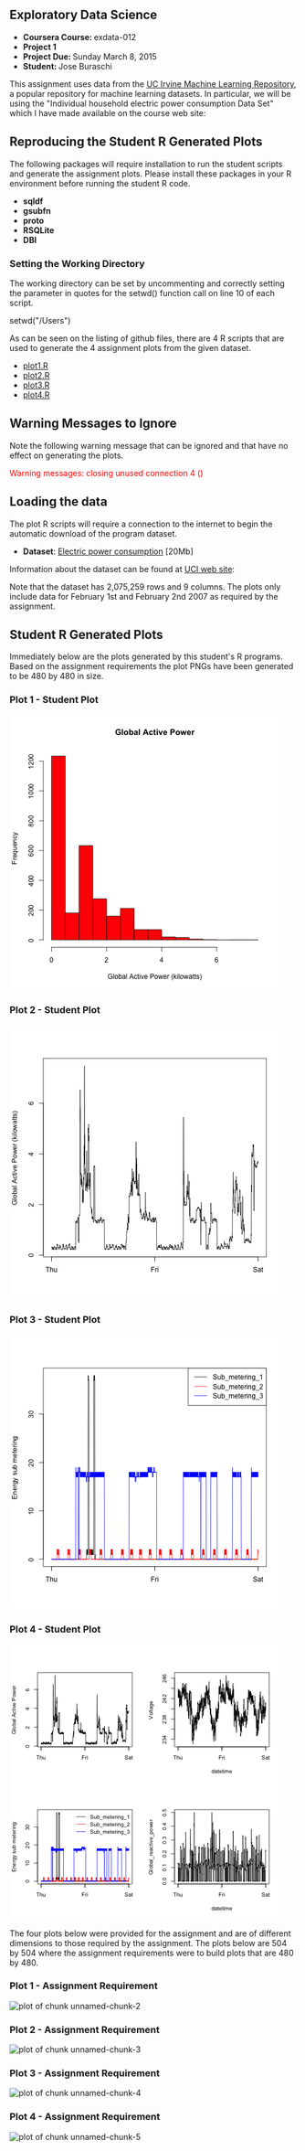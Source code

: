 ## Exploratory Data Science

<ul>
<li><b>Coursera Course: </b>exdata-012</li>
<li><b>Project 1</b></li>
<li><b>Project Due: </b>Sunday March 8, 2015</li>
<li><b>Student: </b>Jose Buraschi</li>
</ul>

This assignment uses data from
the <a href="http://archive.ics.uci.edu/ml/">UC Irvine Machine
Learning Repository</a>, a popular repository for machine learning
datasets. In particular, we will be using the "Individual household
electric power consumption Data Set" which I have made available on
the course web site:


## Reproducing the Student R Generated Plots

The following packages will require installation to run the student
scripts and generate the assignment plots.  Please install these 
packages in your R environment before running the student R code.

<ul>
<li><b>sqldf</b></li>
<li><b>gsubfn</b></li>
<li><b>proto</b></li>
<li><b>RSQLite</b></li>
<li><b>DBI</b></li>
</ul>


### Setting the Working Directory

The working directory can be set by uncommenting and correctly setting
the parameter in quotes for the setwd() function call on line 10 of each 
script.

setwd("/Users")


As can be seen on the listing of github files, there are 4 R scripts
that are used to generate the 4 assignment plots from the given dataset.

<ul>
<li><a href="https://github.com/joseburaschi/ExData_Plotting1/plot1.R">plot1.R</a></li>
<li><a href="https://github.com/joseburaschi/ExData_Plotting1/plot2.R">plot2.R</a></li>
<li><a href="https://github.com/joseburaschi/ExData_Plotting1/plot3.R">plot3.R</a></li>
<li><a href="https://github.com/joseburaschi/ExData_Plotting1/plot4.R">plot4.R</a></li>
</ul>


## Warning Messages to Ignore

Note the following warning message that can be ignored and that
have no effect on generating the plots.

<span style="color:red">
Warning messages:
closing unused connection 4 ()
</span>

## Loading the data

The plot R scripts will require a connection to the internet to begin
the automatic download of the program dataset.  

* <b>Dataset</b>: <a href="https://d396qusza40orc.cloudfront.net/exdata%2Fdata%2Fhousehold_power_consumption.zip">Electric power consumption</a> [20Mb]

Information about the dataset can be found at <a href="https://archive.ics.uci.edu/ml/datasets/Individual+household+electric+power+consumption">UCI web site</a>:

Note that the dataset has 2,075,259 rows and 9 columns. The plots
only include data for February 1st and February 2nd 2007 as 
required by the assignment.


## Student R Generated Plots

Immediately below are the plots generated by this student's R programs.
Based on the assignment requirements the plot PNGs have been generated
to be 480 by 480 in size.


### Plot 1 - Student Plot

![plot of assignment plot1](plot1.png) 


### Plot 2 - Student Plot

![plot of assignment plot2](plot2.png) 


### Plot 3 - Student Plot

![plot of assignment plot3](plot3.png) 


### Plot 4 - Student Plot

![plot of assignment plot4](plot4.png) 



The four plots below were provided for the assignment and are of different 
dimensions to those required by the assignment.  The plots below are 
504 by 504 where the assignment requirements were to build plots that 
are 480 by 480.


### Plot 1 - Assignment Requirement


![plot of chunk unnamed-chunk-2](figure/unnamed-chunk-2.png) 


### Plot 2 - Assignment Requirement

![plot of chunk unnamed-chunk-3](figure/unnamed-chunk-3.png) 


### Plot 3 - Assignment Requirement

![plot of chunk unnamed-chunk-4](figure/unnamed-chunk-4.png) 


### Plot 4 - Assignment Requirement

![plot of chunk unnamed-chunk-5](figure/unnamed-chunk-5.png) 

